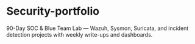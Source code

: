 # Security-portfolio
90-Day SOC &amp; Blue Team Lab — Wazuh, Sysmon, Suricata, and incident detection projects with weekly write-ups and dashboards.
